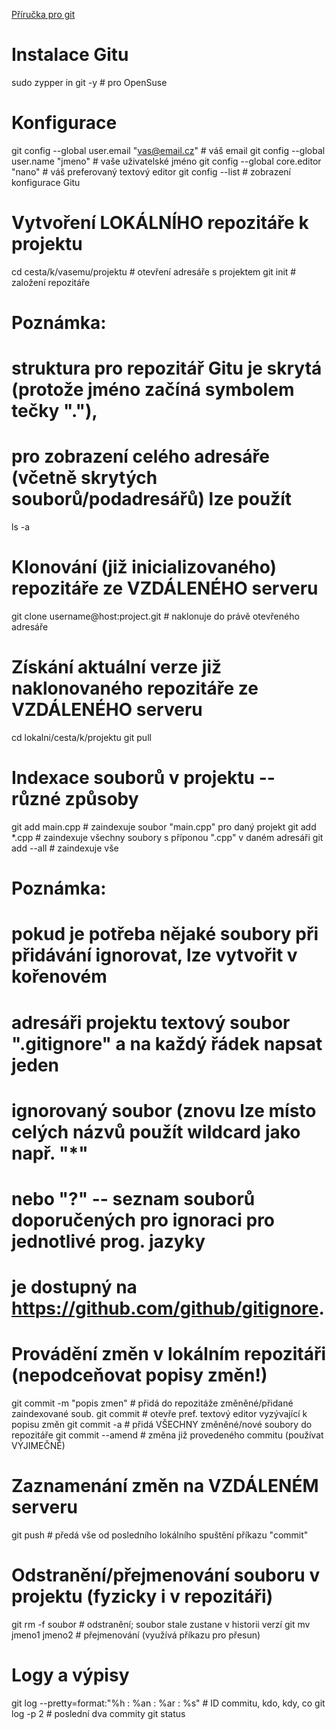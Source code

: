 [Příručka pro git](https://knihy.nic.cz/files/nic/edice/scott_chacon_pro_git.pdf)

# Instalace Gitu
sudo zypper in git -y # pro OpenSuse

# Konfigurace
git config --global user.email "vas@email.cz" # váš email
git config --global user.name "jmeno"         # vaše uživatelské jméno
git config --global core.editor "nano"        # váš preferovaný textový editor
git config --list                             # zobrazení konfigurace Gitu

# Vytvoření LOKÁLNÍHO repozitáře k projektu
cd cesta/k/vasemu/projektu # otevření adresáře s projektem
git init                   # založení repozitáře
# Poznámka:
# struktura pro repozitář Gitu je skrytá (protože jméno začíná symbolem tečky "."),
# pro zobrazení celého adresáře (včetně skrytých souborů/podadresářů) lze použít
ls -a

# Klonování (již inicializovaného) repozitáře ze VZDÁLENÉHO serveru
git clone username@host:project.git # naklonuje do právě otevřeného adresáře

# Získání aktuální verze již naklonovaného repozitáře ze VZDÁLENÉHO serveru
cd lokalni/cesta/k/projektu
git pull

# Indexace souborů v projektu -- různé způsoby
git add main.cpp # zaindexuje soubor "main.cpp" pro daný projekt
git add *.cpp    # zaindexuje všechny soubory s příponou ".cpp" v daném adresáři
git add --all    # zaindexuje vše
# Poznámka:
# pokud je potřeba nějaké soubory při přidávání ignorovat, lze vytvořit v kořenovém
# adresáři projektu textový soubor ".gitignore" a na každý řádek napsat jeden 
# ignorovaný soubor (znovu lze místo celých názvů použít wildcard jako např. "*" 
# nebo "?" -- seznam souborů doporučených pro ignoraci pro jednotlivé prog. jazyky
# je dostupný na https://github.com/github/gitignore.

# Provádění změn v lokálním repozitáři (nepodceňovat popisy změn!)
git commit -m "popis zmen" # přidá do repozitáže změněné/přidané zaindexované soub.
git commit                 # otevře pref. textový editor vyzývající k popisu změn
git commit -a              # přidá VŠECHNY změněné/nové soubory do repozitáře
git commit --amend         # změna již provedeného commitu (používat VÝJIMEČNĚ)

# Zaznamenání změn na VZDÁLENÉM serveru
git push # předá vše od posledního lokálního spuštění příkazu "commit"

# Odstranění/přejmenování souboru v projektu (fyzicky i v repozitáři)
git rm -f soubor     # odstranění; soubor stale zustane v historii verzí
git mv jmeno1 jmeno2 # přejmenování (využívá příkazu pro přesun)

# Logy a výpisy
git log --pretty=format:"%h : %an : %ar : %s" # ID commitu, kdo, kdy, co
git log -p 2                                  # poslední dva commity
git status
